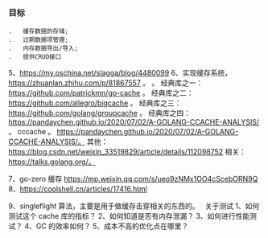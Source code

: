### 目标
	.	缓存数据的存储;
	.	过期数据项管理;
	.	内存数据导出/导入;
	.	提供CRUD接口


5、https://my.oschina.net/slagga/blog/4480099
6、实现缓存系统， https://zhuanlan.zhihu.com/p/81867557 。 。 
经典库之一： https://github.com/patrickmn/go-cache 。 
经典库之二： https://github.com/allegro/bigcache 。 
经典库之三：https://github.com/golang/groupcache 。 
经典库之四：https://pandaychen.github.io/2020/07/02/A-GOLANG-CCACHE-ANALYSIS/ 。 cccache 。 
https://pandaychen.github.io/2020/07/02/A-GOLANG-CCACHE-ANALYSIS/。 
其他：https://blog.csdn.net/weixin_33519829/article/details/112098752
相关： https://talks.golang.org/。 

7、go-zero 缓存 https://mp.weixin.qq.com/s/ueo9zNMx1OO4cScebORN9Q 
8、https://coolshell.cn/articles/17416.html

9、singleflight 算法，主要是用于做缓存击穿相关的东西的。  
关于测试
1、如何测试这个 cache 库的指标？
2、如何知道是否有内存泄漏？
3、如何进行性能测试？
4、GC 的效率如何？
5、成本不高的优化点在哪里？
